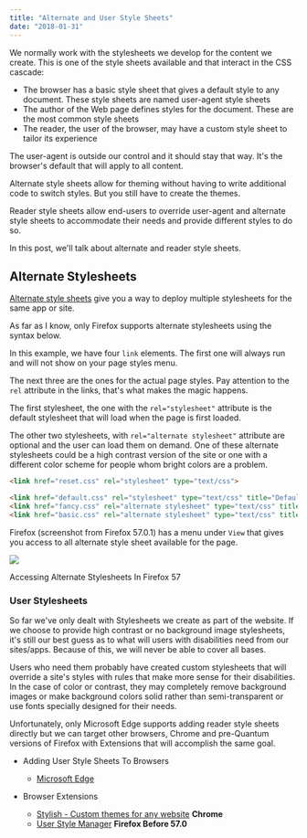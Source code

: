 ```yaml
---
title: "Alternate and User Style Sheets"
date: "2018-01-31"
---
```


We normally work with the stylesheets we develop for the content we create. This is one of the style sheets available and that interact in the CSS cascade:

- The browser has a basic style sheet that gives a default style to any document. These style sheets are named user-agent style sheets
- The author of the Web page defines styles for the document. These are the most common style sheets
- The reader, the user of the browser, may have a custom style sheet to tailor its experience

The user-agent is outside our control and it should stay that way. It's the browser's default that will apply to all content.

Alternate style sheets allow for theming without having to write additional code to switch styles. But you still have to create the themes.

Reader style sheets allow end-users to override user-agent and alternate style sheets to accommodate their needs and provide different styles to do so.

In this post, we'll talk about alternate and reader style sheets.

## Alternate Stylesheets

[Alternate style sheets](https://developer.mozilla.org/en-US/docs/Web/CSS/Alternative_style_sheets) give you a way to deploy multiple stylesheets for the same app or site.

As far as I know, only Firefox supports alternate stylesheets using the syntax below.

In this example, we have four `link` elements. The first one will always run and will not show on your page styles menu.

The next three are the ones for the actual page styles. Pay attention to the `rel` attribute in the links, that's what makes the magic happens.

The first stylesheet, the one with the `rel="stylesheet"` attribute is the default stylesheet that will load when the page is first loaded.

The other two stylesheets, with `rel="alternate stylesheet"` attribute are optional and the user can load them on demand. One of these alternate stylesheets could be a high contrast version of the site or one with a different color scheme for people whom bright colors are a problem.

```html
<link href="reset.css" rel="stylesheet" type="text/css">

<link href="default.css" rel="stylesheet" type="text/css" title="Default Style">
<link href="fancy.css" rel="alternate stylesheet" type="text/css" title="Fancy">
<link href="basic.css" rel="alternate stylesheet" type="text/css" title="Basic">
```

Firefox (screenshot from Firefox 57.0.1) has a menu under `View` that gives you access to all alternate style sheet available for the page.

![](/images/2017/12/alternate-stylesheets-firefox.png)

Accessing Alternate Stylesheets In Firefox 57

### User Stylesheets

So far we've only dealt with Stylesheets we create as part of the website. If we choose to provide high contrast or no background image stylesheets, it's still our best guess as to what will users with disabilities need from our sites/apps. Because of this, we will never be able to cover all bases.

Users who need them probably have created custom stylesheets that will override a site's styles with rules that make more sense for their disabilities. In the case of color or contrast, they may completely remove background images or make background colors solid rather than semi-transparent or use fonts specially designed for their needs.

Unfortunately, only Microsoft Edge supports adding reader style sheets directly but we can target other browsers, Chrome and pre-Quantum versions of Firefox with Extensions that will accomplish the same goal.

- Adding User Style Sheets To Browsers

    - [Microsoft Edge](https://mcmw.abilitynet.org.uk/microsoft-edge-using-your-own-stylesheet/)
- Browser Extensions

    - [Stylish - Custom themes for any website](https://chrome.google.com/webstore/detail/stylish-custom-themes-for/fjnbnpbmkenffdnngjfgmeleoegfcffe) **Chrome**
    - [User Style Manager](https://addons.mozilla.org/en-US/firefox/addon/user-style-manager/) **Firefox Before 57.0**
